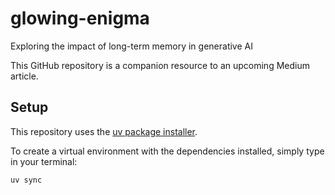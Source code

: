 # glowing-enigma
Exploring the impact of long-term memory in generative AI

This GitHub repository is a companion resource to an upcoming Medium article.

## Setup
This repository uses the [uv package installer](https://docs.astral.sh/uv/pip/packages/). 

To create a virtual environment with the dependencies installed, simply type in your terminal:
```
uv sync
```